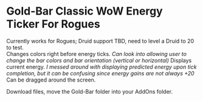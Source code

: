 # Gold-Bar Classic WoW Energy Ticker For Rogues

Currently works for Rogues; Druid support TBD, need to level a Druid to 20 to test.  
Changes colors right before energy ticks. *Can look into allowing user to change the bar colors and bar orientation (vertical or horizontal)* 
Displays current energy. *I messed around with displaying predicted energy upon tick completion, but it can be confusing since energy gains are not always +20*  
Can be dragged around the screen.  

Download files, move the Gold-Bar folder into your AddOns folder.
